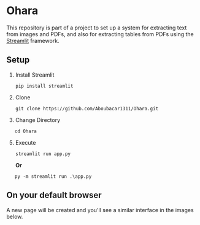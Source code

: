 # Ohara
This repository is part of a project to set up a system for extracting text from images and PDFs, and also for extracting tables from PDFs using the [Streamlit](https://docs.streamlit.io/) framework.
## Setup 
1. Install Streamlit  
    ```
    pip install streamlit
    ```
2. Clone  
   ```
   git clone https://github.com/Aboubacar1311/Ohara.git
   ```
3. Change Directory  
```
   cd Ohara
```
5. Execute  
   ```
   streamlit run app.py
   ```
   __Or__
```
   py -m streamlit run .\app.py
   ```
## On your default browser  
A new page will be created and you'll see a similar interface in the images below.
